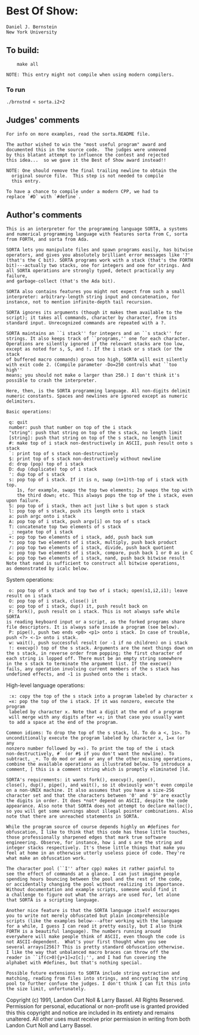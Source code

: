 # Best Of Show:

	Daniel J. Bernstein
	New York University

## To build:

        make all

	NOTE: This entry might not compile when using modern compilers.

### To run

	./brnstnd < sorta.i2+2

## Judges' comments

    For info on more examples, read the sorta.README file.

    The author wished to win the "most useful program" award and
    documented this in the source code.  The judges were unmoved
    by this blatant attempt to influence the contest and rejected
    this idea...  so we gave it the Best of Show award instead!!

    NOTE: One should remove the final trailing newline to obtain the
	  original source file.  This step is not needed to compile
	  this entry.

    To have a chance to compile under a modern CPP, we had to
    replace `#D` with `#define`.

## Author's comments

    This is an interpreter for the programming language SORTA, a systems
    and numerical programming language with features sorta from C, sorta
    from FORTH, and sorta from Ada.

    SORTA lets you manipulate files and spawn programs easily, has bitwise
    operators, and gives you absolutely brilliant error messages like '?'
    (that's the C bit). SORTA programs work with a stack (that's the FORTH
    bit)---actually two stacks, one for integers and one for strings. And
    all SORTA operations are strongly typed, detect practically any failure,
    and garbage-collect (that's the Ada bit).

    SORTA also contains features you might not expect from such a small
    interpreter: arbitrary-length string input and concatenation, for
    instance, not to mention infinite-depth tail recursion.

    SORTA ignores its arguments (though it makes them available to the
    script); it takes all commands, character by character, from its
    standard input. Unrecognized commands are repeated with a ?.

    SORTA maintains an ``i stack'' for integers and an ``s stack'' for
    strings. It also keeps track of ``programs,'' one for each character.
    Operations are silently ignored if the relevant stacks are too low,
    except as noted for s, S, and !. If the i stack or s stack (or the stack
    of buffered macro commands) grows too high, SORTA will exit silently
    with exit code 2. (Compile parameter -Do=250 controls what ``too high''
    means; you should not make o larger than 250.) I don't think it's
    possible to crash the interpreter.

    Here, then, is the SORTA programming language. All non-digits delimit
    numeric constants. Spaces and newlines are ignored except as numeric
    delimiters.

    Basic operations:

     q: quit
     number: push that number on top of the i stack
     "string": push that string on top of the s stack, no length limit
     [string]: push that string on top of the s stack, no length limit
     #: make top of i stack non-destructively in ASCII, push result onto s stack
     `: print top of s stack non-destructively
     $: print top of s stack non-destructively without newline
     d: drop (pop) top of i stack
     D: dup (duplicate) top of i stack
     ': dup top of s stack
     s: pop top of i stack. If it is n, swap (n+1)th-top of i stack with top.
        1s, for example, swaps the top two elements; 2s swaps the top with
        the third down; etc. This always pops the top of the i stack, even
	upon failure.
     S: pop top of i stack, then act just like s but upon s stack
     l: pop top of s stack, push its length onto i stack
     a: push argc onto i stack
     A: pop top of i stack, push argv[i] on top of s stack
     T: concatenate top two elements of s stack
     _: negate top of i stack
     +: pop top two elements of i stack, add, push back sum
     *: pop top two elements of i stack, multiply, push back product
     /: pop top two elements of i stack, divide, push back quotient
     >: pop top two elements of i stack, compare, push back 1 or 0 as in C
     &: pop top two elements of i stack, nand, push back bitwise result
	Note that nand is sufficient to construct all bitwise operations,
	as demonstrated by icalc below.

   System operations:

     o: pop top of s stack and top two of i stack; open(s1,i2,i1); leave
	result on i stack
     O: pop top of i stack, close() it
     u: pop top of i stack, dup() it, push result back on
     F: fork(), push result on i stack. This is not always safe while SORTA
	is reading keyboard input or a script, as the forked programs share
	file descriptors. It is always safe inside a program (see below).
     P: pipe(), push two ends <p0> <p1> onto i stack. In case of trouble,
	push <?> <-1> onto i stack.
     w: wait(), push successful result (or -1 if no children) on i stack
     !: execvp() top of the s stack. Arguments are the next things down on
	the s stack, in reverse order from popping; the first character of
	each string is lopped off. There must be an empty string somewhere
	in the s stack to terminate the argument list. If the execve()
	fails, any operation involving current members of the s stack has
	undefined effects, and -1 is pushed onto the i stack.

   High-level language operations:

     :x: copy the top of the s stack into a program labeled by character x
     =x: pop the top of the i stack. If it was nonzero, execute the program
	 labeled by character x. Note that a digit at the end of a program
	 will merge with any digits after =x; in that case you usually want
	 to add a space at the end of the program.

    Common idioms: To drop the top of the s stack, ld. To do a <, 1s>. To
    unconditionally execute the program labeled by character x, 1=x (or any
    nonzero number followed by =x). To print the top of the i stack
    non-destructively, #` (or #$ if you don't want the newline). To
    subtract, _+. To do mod or and or any of the other missing operations,
    combine the available operations as illustrated below. To introduce a
    comment, [ this is a comment string which is promptly eliminated ]ld.

    SORTA's requirements: it wants fork(), execvp(), open(),
    close(), dup(), pipe(), and wait(), so it obviously won't even compile
    on a non-UNIX machine. It also assumes that you have a size-256
    character set and that the characters between '0' and '9' are exactly
    the digits in order. It does *not* depend on ASCII, despite the code
    appearance. Also note that SORTA does not attempt to declare malloc(),
    so you will get some warnings about illegal pointer combinations. Also
    note that there are unreached statements in SORTA.

    While the program source of course depends highly on #defines for
    obfuscation, I like to think that this code has those little touches,
    those professionally sharpened edges that mark true software
    engineering. Observe, for instance, how i and s are the string and
    integer stacks respectively. It's these little things that make you
    feel at home in an otherwise utterly useless piece of code. They're
    what make an obfuscation work.

    The character pool (``I'' after cpp) makes it rather painful to
    see the effect of commands at a glance. I can just imagine people
    spending hours bouncing between the pool and the rest of the code,
    or accidentally changing the pool without realizing its importance.
    Without documentation and example scripts, someone would find it
    a challenge to figure out what the arrays are used for, let alone
    that SORTA is a scripting language.

    Another nice feature is that the SORTA language itself encourages
    you to write not merely obfuscated but plain incomprehensible
    scripts (like the examples below---after working with the language
    for a while, I guess I can read it pretty easily, but I also think
    FORTH is a beautiful language). The numbers running around
    everywhere will make people think of ASCII, even though the code is
    not ASCII-dependent.  What's your first thought when you see
    several arrays[256]? This is pretty standard obfuscation otherwise.
    I like the way that unbalanced macro braces can throw off the
    reader in ``if(c>0){y+1]=z[c];'', and I had fun covering the
    alphabet with #defines, but that's nothing special.

    Possible future extensions to SORTA include string extraction and
    matching, reading from files into strings, and encrypting the string
    pool to further confuse the judges. I don't think I can fit this into
    the size limit, unfortunately.

Copyright (c) 1991, Landon Curt Noll & Larry Bassel.
All Rights Reserved.  Permission for personal, educational or non-profit use is
granted provided this this copyright and notice are included in its entirety
and remains unaltered.  All other uses must receive prior permission in writing
from both Landon Curt Noll and Larry Bassel.

